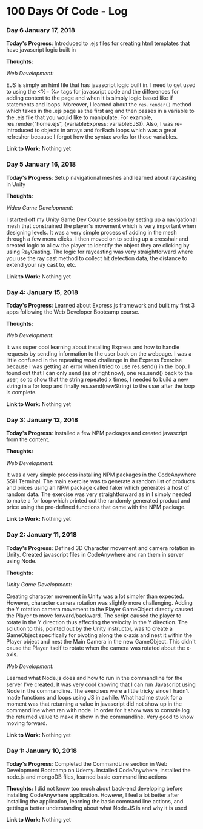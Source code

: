 # 100 Days Of Code - Log

### Day 6 January 17, 2018

**Today's Progress**: Introduced to .ejs files for creating html templates that have javascript logic built in

**Thoughts:** 

*Web Development:*

EJS is simply an html file that has javascript logic built in. I need to get used to using the <%= %> tags for javascript code and the differences for adding content to the page and when it is simply logic based like if statements and loops. Moreover, I learned about the <code>res.render()</code> method which takes in the .ejs page as the first arg and then passes in a variable to the .ejs file that you would like to manipulate. For example, res.render("home.ejs", {variableExpress: variableEJS}). Also, I was re-introduced to objects in arrays and forEach loops which was a great refresher because I forgot how the syntax works for those variables.

**Link to Work:** Nothing yet

### Day 5 January 16, 2018

**Today's Progress**: Setup navigational meshes and learned about raycasting in Unity

**Thoughts:** 

*Video Game Development:*

I started off my Unity Game Dev Course session by setting up a navigational mesh that constrained the player's movement which is very important when designing levels. It was a very simple process of adding in the mesh through a few menu clicks. I then moved on to setting up a crosshair and created logic to allow the player to identify the object they are clicking by using RayCasting. The logic for raycasting was very straightforward where you use the ray cast method to collect hit detection data, the distance to extend your ray cast to, etc.

**Link to Work:** Nothing yet

### Day 4: January 15, 2018

**Today's Progress**: Learned about Express.js framework and built my first 3 apps following the Web Developer Bootcamp course.

**Thoughts:** 

*Web Development:*

It was super cool learning about installing Express and how to handle requests by sending information to the user back on the webpage. I was a little confused in the repeating word challenge in the Express Exercise because I was getting an error when I tried to use res.send() in the loop. I found out that I can only send (as of right now), one res.send() back to the user, so to show that the string repeated x times, I needed to build a new string in a for loop and finally res.send(newString) to the user after the loop is complete.

**Link to Work:** Nothing yet

### Day 3: January 12, 2018

**Today's Progress**: Installed a few NPM packages and created javascript from the content.

**Thoughts:** 

*Web Development:*

It was a very simple process installing NPM packages in the CodeAnywhere SSH Terminal. The main exercise was to generate a random list of products and prices using an NPM package called faker which generates a host of random data. The exercise was very straightforward as in I simply needed to make a for loop which printed out the randomly generated product and price using the pre-defined functions that came with the NPM package.

**Link to Work:** Nothing yet

### Day 2: January 11, 2018

**Today's Progress**: Defined 3D Character movement and camera rotation in Unity. Created javascript files in CodeAnywhere and ran them in server using Node.

**Thoughts:** 

*Unity Game Development:*

Creating character movement in Unity was a lot simpler than expected. However, character camera rotation was slightly more challenging. Adding the Y rotation camera movement to the Player GameObject directly caused the Player to move forward/backward. The script caused the player to rotate in the Y direction thus affecting the velocity in the Y direction. The solution to this, pointed out by the Unity instructor, was to create a GameObject specifically for pivoting along the x-axis and nest it within the Player object and nest the Main Camera in the new GameObject. This didn't cause the Player itself to rotate when the camera was rotated about the x-axis.

*Web Development:*

Learned what Node.js does and how to run in the commandline for the server I've created. It was very cool knowing that I can run Javascript using Node in the commandline. The exercises were a little tricky since I hadn't made functions and loops using JS in awhile. What had me stuck for a moment was that returning a value in javascript did not show up in the commandline when ran with node. In order for it show was to console.log the returned value to make it show in the commandline. Very good to know moving forward.

**Link to Work:** Nothing yet

### Day 1: January 10, 2018

**Today's Progress**: Completed the CommandLine section in Web Development Bootcamp on Udemy.
Installed CodeAnywhere, installed the node.js and mongoDB files, learned basic command line actions

**Thoughts:** I did not know too much about back-end developing before installing CodeAnywhere application. However, I feel a lot better after installing the application, learning the basic command line actions, and getting a better understanding about what Node.JS is and why it is used

**Link to Work:** Nothing yet
<!--
##### Day 0: February 30, 2016 (Example 1)
##### (delete me or comment me out)
##### **Today's Progress**: Fixed CSS, worked on canvas functionality for the app.
**Thoughts:** I really struggled with CSS, but, overall, I feel like I am slowly getting better at it. Canvas is still new for me, but I managed to figure out some basic functionality.
**Link(s) to work** [Calculator App](http://www.example.com)
### Day 0: February 30, 2016 (Example 2)
##### (delete me or comment me out)
**Today's Progress**: Fixed CSS, worked on canvas functionality for the app.
**Thoughts**: I really struggled with CSS, but, overall, I feel like I am slowly getting better at it. Canvas is still new for me, but I managed to figure out some basic functionality.
**Link(s) to work**: [Calculator App](http://www.example.com)
### Day 1: June 27, Monday
**Today's Progress**: I've gone through many exercises on FreeCodeCamp.
**Thoughts** I've recently started coding, and it's a great feeling when I finally solve an algorithm challenge after a lot of attempts and hours spent.
**Link(s) to work**
1. [Find the Longest Word in a String](https://www.freecodecamp.com/challenges/find-the-longest-word-in-a-string)
2. [Title Case a Sentence](https://www.freecodecamp.com/challenges/title-case-a-sentence)
-->
